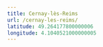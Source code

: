```yaml
---
title: Cernay-lès-Reims
url: /cernay-les-reims/
latitude: 49.264177800000006
longitude: 4.1040521000000005
---
```

